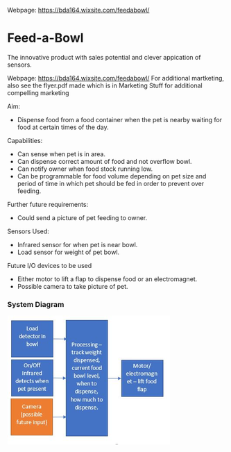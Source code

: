 Webpage: https://bda164.wixsite.com/feedabowl/

<h1>Feed-a-Bowl</h1> 
The innovative product with sales potential and clever appication of sensors. 

Webpage: https://bda164.wixsite.com/feedabowl/
 For additional martketing, also see the flyer.pdf made which is in Marketing Stuff for additional compelling marketing 

Aim:
  * Dispense food from a food container when the pet is nearby waiting for food at certain times of the day. 		

Capabilities: 
  * Can sense when pet is in area.
  * Can dispense correct amount of food and not overflow bowl.
  * Can notify owner when food stock running low.
  * Can be programmable for food volume depending on pet size and period of time in which pet should be fed in order to prevent over feeding. 

Further future requirements:
  * Could send a picture of pet feeding to owner. 

Sensors Used:
  * Infrared sensor for when pet is near bowl. 
  * Load sensor for weight of pet bowl. 

Future I/O devices to be used  
  * Either motor to lift a flap to dispense food or an electromagnet. 
  * Possible camera to take picture of pet.

<h3>System Diagram</h3>

![alt text](system_diagram.JPG)
